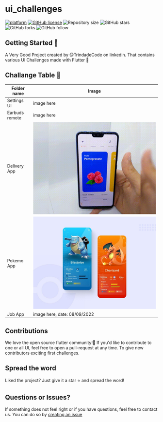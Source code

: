 # ui_challenges

[![platform](https://img.shields.io/badge/platform-iOS-orange)](https://www.android.com)
[![GitHub license](https://img.shields.io/badge/License-Apache2.0-blue.svg)](LICENSE)
![Repository size](https://img.shields.io/github/repo-size/geekfabio/Animatify-ios)
![GitHub stars](https://img.shields.io/github/stars/geekfabio/Animatify-ios?style=social)
![GitHub forks](https://img.shields.io/github/forks/geekfabio/Animatify-ios?style=social)
![GitHub follow](https://img.shields.io/github/followers/geekfabio?style=social)

## Getting Started 🚀

A Very Good Project created by @TrindadeCode on linkedin. That contains various UI Challenges
made with Flutter 💙

## Challange Table 🚀

| Folder name | Image |
| ------ | ------ |
| Settings UI | image here |
| Earbuds remote | image here |
| Delivery App | ![Image](images/delivery.gif) |
| Pokemo App | ![Image](images/pokemon_ui.jfif) |
| Job App | image here, date: 08/09/2022  |

## Contributions

We love the open source flutter community!💙 If you'd like to contribute to one or all UI, feel free to open a pull-request at any time. To give new contributors exciting first challenges.

## Spread the word

Liked the project? Just give it a star ⭐️ and spread the word!

## Questions or Issues?

If something does not feel right or if you have questions, feel free to contact us. You can do so by [creating an issue](https://github.com/geekfabio/ui_challenges/issues)

